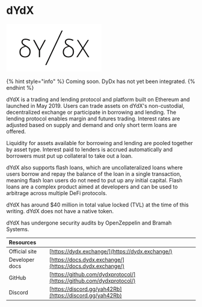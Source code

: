 # dYdX

![](../../.gitbook/assets/dydx.png)

{% hint style="info" %}
Coming soon. DyDx has not yet been integrated.
{% endhint %}

dYdX is a trading and lending protocol and platform built on Ethereum and launched in May 2019. Users can trade assets on dYdX's non-custodial, decentralized exchange or participate in borrowing and lending. The lending protocol enables margin and futures trading. Interest rates are adjusted based on supply and demand and only short term loans are offered.

Liquidity for assets available for borrowing and lending are pooled together by asset type. Interest paid to lenders is accrued automatically and borrowers must put up collateral to take out a loan.

dYdX also supports flash loans, which are uncollateralized loans where users borrow and repay the balance of the loan in a single transaction, meaning flash loan users do not need to put up any initial capital. Flash loans are a complex product aimed at developers and can be used to arbitrage across multiple DeFi protocols.

dYdX has around $40 million in total value locked \(TVL\) at the time of this writing. dYdX does not have a native token.

dYdX has undergone security audits by OpenZeppelin and Bramah Systems.

| Resources |  |
| :--- | :--- |
| Official site | [https://dydx.exchange/](https://dydx.exchange/) |
| Developer docs | [https://docs.dydx.exchange/](https://docs.dydx.exchange/) |
| GitHub | [https://github.com/dydxprotocol/](https://github.com/dydxprotocol/) |
| Discord | [https://discord.gg/yah42Rb](https://discord.gg/yah42Rb) |





